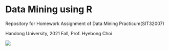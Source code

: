 # Data Mining using R
Repository for Homework Assignment of Data Mining Practicum(SIT32007)

Handong University, 2021 Fall, Prof. Hyebong Choi

<img src="https://img.shields.io/badge/R-green?style=flat&logo=R&logoColor=276DC3"/>
